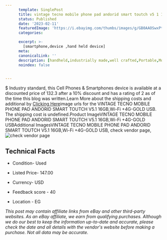 ```yaml
---
      template: SinglePost
      title: vintage tecno mobile phone pad andorid smart toutch v5 1 16gb wi fi 4g gold usb
      status: Published
      date: '2023-02-11'
      featuredImage: 'https://i.ebayimg.com/thumbs/images/g/GB0AAOSwxPthHV2c/s-l225.jpg'
      categories: 

      excerpt: >-
        [smartphone,device ,hand held device]
      meta:
      canonicalLink: ''
      description: [handheld,industrially made,well crafted,Portable,Mobile,Compact,Convenient,Lightweight,Maneuverable,Man-portable,Miniature,Carriable,Hand-held,Light,Holdable,Transportable,Mobile device,Pocket-sized,On-the-go,Wireless,Cordless,Compact size,Convenient size, smartphone,device ,hand held device]
      noindex: false

        
---
```

$
    Industry standard, this Cell Phones & Smartphones device is available at a discounted price of 132.3 after a 10% discount and has a rating of 2 as of the time this blog was written.Learn More about the shipping costs and additional by [Clicking Here](https://www.ebay.com/itm/225279767477?hash=item3473b873b5%3Ag%3AGB0AAOSwxPthHV2c&mkevt=1&mkcid=1&mkrid=711-53200-19255-0&campid=%253CePNCampaignId%253E&customid=%253CreferenceId%253E&toolid=10049)image urls for the VINTAGE TECNO MOBILE PHONE PAD ANDORID SMART TOUTCH V5.1 16GB,Wi-Fi +4G-GOLD USB. The shipping cost is undefined.Product ImageVINTAGE TECNO MOBILE PHONE PAD ANDORID SMART TOUTCH V5.1 16GB,Wi-Fi +4G-GOLD USBAdditional ImagesVINTAGE TECNO MOBILE PHONE PAD ANDORID SMART TOUTCH V5.1 16GB,Wi-Fi +4G-GOLD USB, check vendor page, ![check vendor page](https://origin-galleryplus.ebayimg.com/ws/web/225279767477_2_0_1/225x225.jpg,https://origin-galleryplus.ebayimg.com/ws/web/225279767477_3_0_1/225x225.jpg,https://origin-galleryplus.ebayimg.com/ws/web/225279767477_4_0_1/225x225.jpg,https://origin-galleryplus.ebayimg.com/ws/web/225279767477_5_0_1/225x225.jpg,https://origin-galleryplus.ebayimg.com/ws/web/225279767477_6_0_1/225x225.jpg,https://origin-galleryplus.ebayimg.com/ws/web/225279767477_7_0_1/225x225.jpg,https://origin-galleryplus.ebayimg.com/ws/web/225279767477_8_0_1/225x225.jpg,https://origin-galleryplus.ebayimg.com/ws/web/225279767477_9_0_1/225x225.jpg,https://origin-galleryplus.ebayimg.com/ws/web/225279767477_10_0_1/225x225.jpg,https://origin-galleryplus.ebayimg.com/ws/web/225279767477_11_0_1/225x225.jpg,https://origin-galleryplus.ebayimg.com/ws/web/225279767477_12_0_1/225x225.jpg)
    
    

 ## Technical Facts 



     
      

 - Condition- Used 


      

 - Listed Price- 147.00 


      

 - Currency- USD 


      

 - Feedback score - 40 


      

 - Location - EG 


      
      

 *_This post may contain affiliate links from eBay and other third-party websites. As an eBay affiliate, we earn from qualifying purchases. Although we do our best to keep the information up-to-date and accurate, please check the date and all details with the vendor's website before making a purchase. Not all data may be accurate._*



    
    
    
    
    